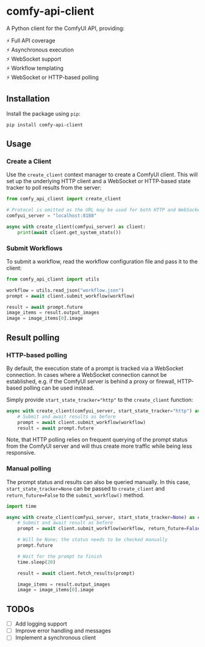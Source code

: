 # comfy-api-client

A Python client for the ComfyUI API, providing:

:zap: Full API coverage  
:zap: Asynchronous execution  
:zap: WebSocket support  
:zap: Workflow templating  
:zap: WebSocket or HTTP-based polling

## Installation

Install the package using `pip`:

```bash
pip install comfy-api-client
```

## Usage

### Create a Client

Use the `create_client` context manager to create a ComfyUI client. This will set up the underlying HTTP client and a WebSocket or HTTP-based state tracker to poll results from the server:

```python
from comfy_api_client import create_client

# Protocol is omitted as the URL may be used for both HTTP and WebSocket requests
comfyui_server = "localhost:8188"

async with create_client(comfyui_server) as client:
    print(await client.get_system_stats())
```

### Submit Workflows

To submit a workflow, read the workflow configuration file and pass it to the client:

```python
from comfy_api_client import utils

workflow = utils.read_json("workflow.json")
prompt = await client.submit_workflow(workflow)

result = await prompt.future
image_items = result.output_images
image = image_items[0].image
```

## Result polling

### HTTP-based polling

By default, the execution state of a prompt is tracked via a WebSocket connection. In cases where a WebSocket connection cannot be established, e.g. if the ComfyUI server is behind a proxy or firewall, HTTP-based polling can be used instead.

Simply provide `start_state_tracker="http"` to the `create_client` function:

```python
async with create_client(comfyui_server, start_state_tracker="http") as client:
    # Submit and await results as before
    prompt = await client.submit_workflow(workflow)
    result = await prompt.future
```

Note, that HTTP polling relies on frequent querying of the prompt status from the ComfyUI server and will thus create more traffic while being less responsive.

### Manual polling

The prompt status and results can also be queried manually. In this case, `start_state_tracker=None` can be passed to `create_client` and `return_future=False` to the `submit_workflow()` method.

```python
import time

async with create_client(comfyui_server, start_state_tracker=None) as client:
    # Submit and await result as before
    prompt = await client.submit_workflow(workflow, return_future=False)

    # Will be None; the status needs to be checked manually
    prompt.future

    # Wait for the prompt to finish
    time.sleep(20)

    result = await client.fetch_results(prompt)

    image_items = result.output_images
    image = image_items[0].image
```

## TODOs

- [ ] Add logging support
- [ ] Improve error handling and messages
- [ ] Implement a synchronous client